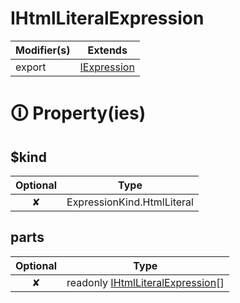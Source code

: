# IHtmlLiteralExpression

| Modifier(s)                            | Extends                                    |
|----------------------------------------|--------------------------------------------|
| export | [IExpression](https://hamedfathi.gitbook.io/aurelia-2-doc-api/runtime/interface/ast/iexpression) |

# &#128712; Property(ies)

## $kind

| Optional                           | Type                         |
|:----------------------------------:|------------------------------|
| ✘ | ExpressionKind.HtmlLiteral |

## parts

| Optional                           | Type                         |
|:----------------------------------:|------------------------------|
| ✘ | readonly [IHtmlLiteralExpression](https://hamedfathi.gitbook.io/aurelia-2-doc-api/runtime/interface/ast/ihtmlliteralexpression)[] |